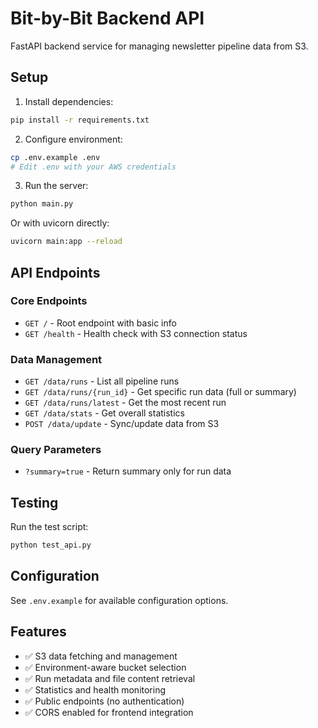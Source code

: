 # Bit-by-Bit Backend API

FastAPI backend service for managing newsletter pipeline data from S3.

## Setup

1. Install dependencies:
```bash
pip install -r requirements.txt
```

2. Configure environment:
```bash
cp .env.example .env
# Edit .env with your AWS credentials
```

3. Run the server:
```bash
python main.py
```

Or with uvicorn directly:
```bash
uvicorn main:app --reload
```

## API Endpoints

### Core Endpoints
- `GET /` - Root endpoint with basic info
- `GET /health` - Health check with S3 connection status

### Data Management
- `GET /data/runs` - List all pipeline runs
- `GET /data/runs/{run_id}` - Get specific run data (full or summary)
- `GET /data/runs/latest` - Get the most recent run
- `GET /data/stats` - Get overall statistics
- `POST /data/update` - Sync/update data from S3

### Query Parameters
- `?summary=true` - Return summary only for run data

## Testing

Run the test script:
```bash
python test_api.py
```

## Configuration

See `.env.example` for available configuration options.

## Features

- ✅ S3 data fetching and management
- ✅ Environment-aware bucket selection
- ✅ Run metadata and file content retrieval
- ✅ Statistics and health monitoring
- ✅ Public endpoints (no authentication)
- ✅ CORS enabled for frontend integration

